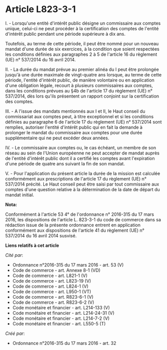 # Article L823-3-1

I. - Lorsqu'une entité d'intérêt public désigne un commissaire aux comptes unique, celui-ci ne peut procéder à la
certification des comptes de l'entité d'intérêt public pendant une période supérieure à dix ans.

Toutefois, au terme de cette période, il peut être nommé pour un nouveau mandat d'une durée de six exercices, à la condition
que soient respectées les conditions définies aux paragraphes 2 à 5 de l'article 16 du règlement (UE) n° 537/2014 du 16 avril
2014.

II. - La durée du mandat prévue au premier alinéa du I peut être prolongée jusqu'à une durée maximale de vingt-quatre ans
lorsque, au terme de cette période, l'entité d'intérêt public, de manière volontaire ou en application d'une obligation
légale, recourt à plusieurs commissaires aux comptes, dans les conditions prévues au §4b de l'article 17 du règlement (UE) n°
537/2014, dès lors qu'ils présentent un rapport conjoint sur la certification des comptes.

III. - A l'issue des mandats mentionnés aux I et II, le Haut conseil du commissariat aux comptes peut, à titre exceptionnel
et si les conditions définies au paragraphe 6 de l'article 17 du règlement (UE) n° 537/2014 sont remplies, autoriser l'entité
d'intérêt public qui en fait la demande à prolonger le mandat du commissaire aux comptes pour une durée supplémentaire qui ne
peut excéder deux années.

IV. - Le commissaire aux comptes ou, le cas échéant, un membre de son réseau au sein de l'Union européenne ne peut accepter
de mandat auprès de l'entité d'intérêt public dont il a certifié les comptes avant l'expiration d'une période de quatre ans
suivant la fin de son mandat.

V. - Pour l'application du présent article la durée de la mission est calculée conformément aux prescriptions de l'article 17
du règlement (UE) n° 537/2014 précité. Le Haut conseil peut être saisi par tout commissaire aux comptes d'une question
relative à la détermination de la date de départ du mandat initial.

**Nota:**

Conformément à l'article 53 4° de l'ordonnance n° 2016-315 du 17 mars 2016, les  dispositions de l'article L. 823-3-1 du code
de commerce dans sa rédaction issue de la présente ordonnance entrent en application conformément aux dispositions de
l'article 41 du règlement (UE) n° 537/2014 du 16 avril 2014 susvisé.

**Liens relatifs à cet article**

_Cité par_:

  - Ordonnance n°2016-315 du 17 mars 2016 - art. 53 (V)
  - Code de commerce - art. Annexe 8-1 (VD)
  - Code de commerce - art. L821-1 (V)
  - Code de commerce - art. L823-19 (V)
  - Code de commerce - art. L824-1 (V)
  - Code de commerce - art. L950-1 (VT)
  - Code de commerce - art. R823-6-1 (V)
  - Code de commerce - art. R823-6-2 (V)
  - Code monétaire et financier - art. L214-133 (V)
  - Code monétaire et financier - art. L214-24-31 (V)
  - Code monétaire et financier - art. L214-7-2 (V)
  - Code monétaire et financier - art. L550-5 (T)

_Créé par_:

  - Ordonnance n°2016-315 du 17 mars 2016 - art. 32
